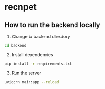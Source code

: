 # recnpet

## How to run the backend locally

1. Change to backend directory
```sh
cd backend
```

2. Install dependencies
```sh
pip install -r requirements.txt
```
3. Run the server
```sh
uvicorn main:app --reload
```
